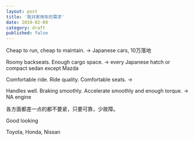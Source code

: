 ```yaml
---
layout: post
title: '我对家用车的需求'
date: 2019-02-09
category: draft
published: false
---
```


Cheap to run, cheap to maintain. -> Japanese cars, 10万落地

Roomy backseats. Enough cargo space. -> every Japanese hatch or compact sedan except Mazda

Comfortable ride. Ride quality. Comfortable seats. -> 

Handles well. Braking smoothly. Accelerate smoothly and enough torque. -> NA engine

各方面都差一点的都不要紧，只要可靠，少故障。

Good looking

Toyota, Honda, Nissan
